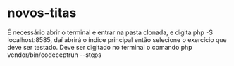 # novos-titas
É necessário abrir o terminal e entrar na pasta clonada, e digita php -S localhost:8585, daí abrirá o índice principal então selecione o exercício que deve ser testado. Deve ser digitado no terminal o comando php vendor/bin/codeceptrun --steps
